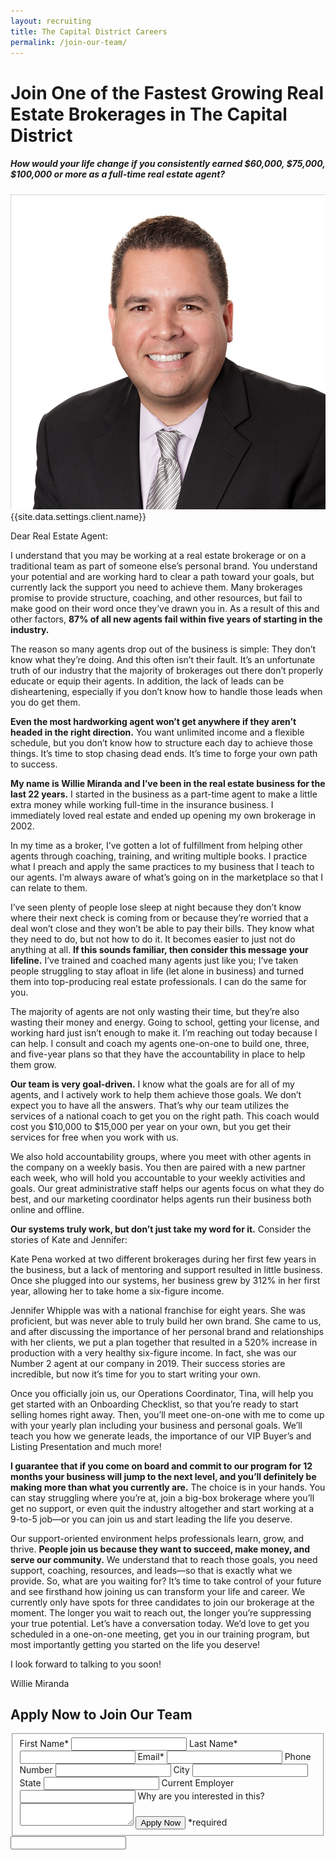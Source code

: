 ```yaml
---
layout: recruiting
title: The Capital District Careers
permalink: /join-our-team/
---
```


<div class="recruiting-page">
<h1 class="join-us">Join One of the Fastest Growing Real Estate Brokerages in The Capital District</h1>
<h5 class="join-us-subtitle">How would your life change if you consistently earned $60,000, $75,000, $100,000 or more as a full-time real estate agent?</h5>
<div class="recruiting-photo">
<span class="client-image-container">
<img src="/img/headshot.jpg" alt="{{site.data.settings.client.name}}" class="client-image"/>
</span>
<figcaption class="caption">{{site.data.settings.client.name}}</figcaption>
</div>


<p>Dear Real Estate Agent:

<p>I understand that you may be working at a real estate brokerage or on a traditional team as part of someone else’s personal brand. You understand your potential and are working hard to clear a path toward your goals, but currently lack the support you need to achieve them. Many brokerages promise to provide structure, coaching, and other resources, but fail to make good on their word once they’ve drawn you in. As a result of this and other factors, <strong>87% of all new agents fail within five years of starting in the industry.</strong></p>

<p>The reason so many agents drop out of the business is simple: They don’t know what they’re doing. And this often isn’t their fault. It’s an unfortunate truth of our industry that the majority of brokerages out there don’t properly educate or equip their agents. In addition, the lack of leads can be disheartening, especially if you don’t know how to handle those leads when you do get them.</p>

<p><strong>Even the most hardworking agent won’t get anywhere if they aren’t headed in the right direction.</strong> You want unlimited income and a flexible schedule, but you don’t know how to structure each day to achieve those things. It’s time to stop chasing dead ends. It’s time to forge your own path to success.</p>

<p><strong>My name is Willie Miranda and I’ve been in the real estate business for the last 22 years.</strong> I started in the business as a part-time agent to make a little extra money while working full-time in the insurance business. I immediately loved real estate and ended up opening my own brokerage in 2002. </p>

<p>In my time as a broker, I’ve gotten a lot of fulfillment from helping other agents through coaching, training, and writing multiple books. I practice what I preach and apply the same practices to my business that I teach to our agents. I’m always aware of what’s going on in the marketplace so that I can relate to them. </p>

<p>I’ve seen plenty of people lose sleep at night because they don’t know where their next check is coming from or because they’re worried that a deal won’t close and they won’t be able to pay their bills. They know what they need to do, but not how to do it. It becomes easier to just not do anything at all.
<strong>If this sounds familiar, then consider this message your lifeline.</strong> I’ve trained and coached many agents just like you; I’ve taken people struggling to stay afloat in life (let alone in business) and turned them into top-producing real estate professionals. I can do the same for you.</p>

<p>The majority of agents are not only wasting their time, but they’re also wasting their money and energy. Going to school, getting your license, and working hard just isn’t enough to make it.
I’m reaching out today because I can help. I consult and coach my agents one-on-one to build one, three, and five-year plans so that they have the accountability in place to help them grow. </p>

<p><strong>Our team is very goal-driven.</strong> I know what the goals are for all of my agents, and I actively work to help them achieve those goals. We don’t expect you to have all the answers. That’s why our team utilizes the services of a national coach to get you on the right path. This coach would cost you $10,000 to $15,000 per year on your own, but you get their services for free when you work with us.</p>

<p>We also hold accountability groups, where you meet with other agents in the company on a weekly basis. You then are paired with a new partner each week, who will hold you accountable to your weekly activities and goals. Our great administrative staff helps our agents focus on what they do best, and our marketing coordinator helps agents run their business both online and offline.</p>

<p><strong>Our systems truly work, but don’t just take my word for it.</strong> Consider the stories of Kate and Jennifer:</p>

<p>Kate Pena worked at two different brokerages during her first few years in the business, but a lack of mentoring and support resulted in little business. Once she plugged into our systems, her business grew by 312% in her first year, allowing her to take home a six-figure income.</p>

<p>Jennifer Whipple was with a national franchise for eight years. She was proficient, but was never able to truly build her own brand. She came to us, and after discussing the importance of her personal brand and relationships with her clients, we put a plan together that resulted in a 520% increase in production with a very healthy six-figure income. In fact, she was our Number 2 agent at our company in 2019. Their success stories are incredible, but now it’s time for you to start writing your own. </p>

<p>Once you officially join us, our Operations Coordinator, Tina, will help you get started with an Onboarding Checklist, so that you’re ready to start selling homes right away. Then, you’ll meet one-on-one with me to come up with your yearly plan including your business and personal goals. We’ll teach you how we generate leads, the importance of our VIP Buyer’s and Listing Presentation and much more!</p>

<p><strong>I guarantee that if you come on board and commit to our program for 12 months your business will jump to the next level, and you’ll definitely be making more than what you currently are.</strong>
The choice is in your hands. You can stay struggling where you’re at, join a big-box brokerage where you’ll get no support, or even quit the industry altogether and start working at a 9-to-5 job—or you can join us and start leading the life you deserve.</p>

<p>Our support-oriented environment helps professionals learn, grow, and thrive. <strong>People join us because they want to succeed, make money, and serve our community.</strong> We understand that to reach those goals, you need support, coaching, resources, and leads—so that is exactly what we provide. So, what are you waiting for? It’s time to take control of your future and see firsthand how joining us can transform your life and career. We currently only have spots for three candidates to join our brokerage at the moment. The longer you wait to reach out, the longer you’re suppressing your true potential. Let’s have a conversation today. We’d love to get you scheduled in a one-on-one meeting, get you in our training program, but most importantly getting you started on the life you deserve! </p>

<p>I look forward to talking to you soon!</p>
<p>Willie Miranda</p>




<h2 class="recruiting">Apply Now to Join Our Team</h2>

<form method="post" class="home-value cta-forms" action="https://formspree.io/{{site.data.settings.client.email}}" onsubmit="return setReturn()">
					<fieldset><label for="firstname">First Name*</label> <input type="text" required="" name="firstname" /> <label for="lastname">Last Name*</label> <input type="text" required="" name="lastname" /> <label for="email">Email*</label> <input type="text" name="name" /> <label for="phone">Phone Number </label> <input type="tel" name="phone" />
						<!--base32-c9gq6t9k68pkcd3jcwpp4rbkcmtk4-base32--><label for="city">City </label> <input type="text" name="city" /> <label for="state">State </label> <input type="text" name="state" /> <label for="employer">Current Employer </label> <input type="text" name="employer" /> <label for="message">Why are you interested in this? </label><textarea name="employer"></textarea>
						<!--base32-c9gq6t9k68pk8cbme5gq4uv4cguqachj70r2urk1edjk6cg-base32--><input class="submit light-light" type="submit" value="Apply Now" name="submitrecruitingForm" /> <span class="asterisk">*required</span></fieldset>
					<!--base32-c9gq6t9k68pk8c9he1t7cxkecdkpedhpe9h6at3me5r7ee1kddhpwx9q71up4tb3f1u6mc3mdcwp6vkg6rw3gc1dc9gq6t9k68-base32-->
					<div class="hidden"><input type="hidden" value="{{site.data.settings.client.email}}" name="_to" /> <input type="hidden" value="Recruiting Contact Request Message From Your Vyral Careers and Training Video Blog" name="_subject" /> <input type="text" name="_gotcha" /></div>
				</form>
